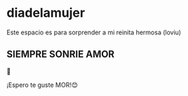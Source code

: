 # diadelamujer

Este espacio es para sorprender a mi reinita hermosa (loviu)

## SIEMPRE SONRIE AMOR
💞

¡Espero te guste MOR!😊
